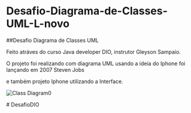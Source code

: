 # Desafio-Diagrama-de-Classes-UML-L-novo
##Desafio Diagrama de Classes UML 



Feito atráves do curso Java developer DIO, instrutor Gleyson Sampaio.

O projeto foi realizando com diagrama UML usando a ideia do Iphone foi lançando em 2007 Steven Jobs

e também projeto Iphone utilizando a Interface.







![Class Diagram0](https://user-images.githubusercontent.com/106537496/192070863-efad6c89-c70c-4023-a83f-e65df92259d0.png)

#   D e s a f i o D I O  
 
